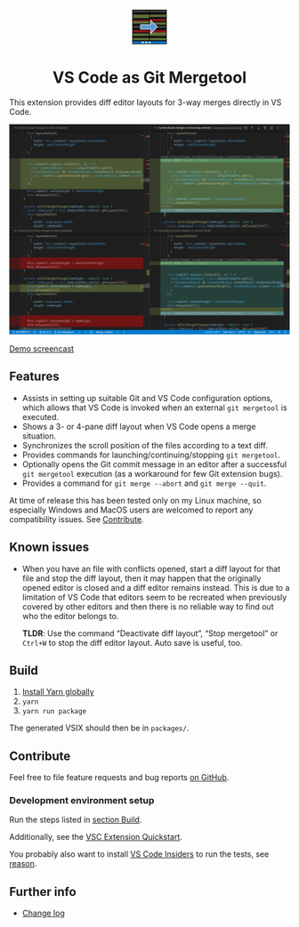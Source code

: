 <div align="center">
<img width="64" height="64" src="./media/icon.png">

# VS Code as Git Mergetool
</div>

This extension provides diff editor layouts for 3-way merges
directly in VS Code.

![Four pane merge](./media/four%20pane%20merge.png)

[Demo screencast](./media/unpackaged/demo.mp4)

## Features

- Assists in setting up suitable Git and VS Code configuration options,
  which allows that VS Code is invoked
  when an external `git mergetool` is executed.
- Shows a 3- or 4-pane diff layout when VS Code opens a merge situation.
- Synchronizes the scroll position of the files according to a text diff.
- Provides commands for launching/continuing/stopping `git mergetool`.
- Optionally opens the Git commit message in an editor
  after a successful `git mergetool` execution
  (as a workaround for few Git extension bugs).
- Provides a command for `git merge --abort` and `git merge --quit`.

At time of release this has been tested only on my Linux machine,
so especially Windows and MacOS users are welcomed
to report any compatibility issues. See [Contribute](#Contribute).


## Known issues

- When you have an file with conflicts opened,
  start a diff layout for that file and stop the diff layout,
  then it may happen that the originally opened editor is closed
  and a diff editor remains instead.
  This is due to a limitation of VS Code that editors seem to be recreated
  when previously covered by other editors and
  then there is no reliable way to find out who the editor belongs to.

  **TLDR**: Use the command “Deactivate diff layout”,
  “Stop mergetool” or `Ctrl+W`
  to stop the diff editor layout.
  Auto save is useful, too.

## Build

1. [Install Yarn globally](https://classic.yarnpkg.com/en/docs/install)
2. `yarn`
3. `yarn run package`

  The generated VSIX should then be in `packages/`.

## Contribute

Feel free to file feature requests and bug reports
[on GitHub](https://github.com/zawys/vscode-as-git-mergetool/issues).

### Development environment setup

Run the steps listed in [section Build](#Build).

Additionally, see the
[VSC Extension Quickstart](./vsc-extension-quickstart.md).

You probably also want to install
[VS Code Insiders](https://code.visualstudio.com/insiders/) to run the tests,
see [reason](https://code.visualstudio.com/api/working-with-extensions/testing-extension#using-insiders-version-for-extension-development).

## Further info

- [Change log](./CHANGELOG.md)
